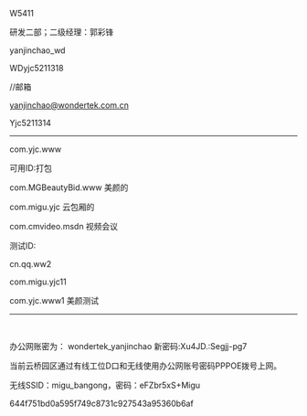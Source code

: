 W5411

研发二部；二级经理：郭彩锋

yanjinchao_wd

WDyjc5211318

//邮箱

yanjinchao@wondertek.com.cn

Yjc5211314

---

com.yjc.www



可用ID:打包

com.MGBeautyBid.www 美颜的

com.migu.yjc 云包厢的

com.cmvideo.msdn 视频会议

测试ID:

cn.qq.ww2

com.migu.yjc11

com.yjc.www1 美颜测试



---

​	 

办公网账密为： wondertek_yanjinchao 新密码:Xu4JD.:Segjj-pg7

当前云桥园区通过有线工位D口和无线使用办公网账号密码PPPOE拨号上网。 

无线SSID：migu_bangong，密码：eFZbr5xS+Migu

644f751bd0a595f749c8731c927543a95360b6af

